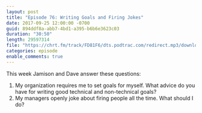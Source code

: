 ```yaml
---
layout: post
title: "Episode 76: Writing Goals and Firing Jokes"
date: 2017-09-25 12:00:00 -0700
guid: 894ddf8a-abb7-4bd1-a395-b6b6e3623c03
duration: "30:50"
length: 29597314
file: "https://chrt.fm/track/FD81F6/dts.podtrac.com/redirect.mp3/download.softskills.audio/sse-076.mp3"
categories: episode
enable_comments: true
---
```


This week Jamison and Dave answer these questions:

1. My organization requires me to set goals for myself. What advice do you have for writing good technical and non-technical goals?
2. My managers openly joke about firing people all the time. What should I do?

